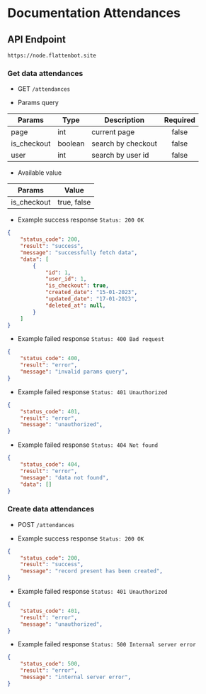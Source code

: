 # Documentation Attendances

## API Endpoint

```
https://node.flattenbot.site
```
### Get data attendances

- GET `/attendances`

- Params query

| **Params**          | **Type**      | **Description**       | **Required** |
| ------------------- | ------------- | --------------------- | :----------: |
| page                | int           | current page          | false        |
| is_checkout         | boolean       | search by checkout    | false        |
| user                | int           | search by user id     | false        |

- Available value

| **Params**          | **Value**      |
| ------------------- | -------------- |
| is_checkout         | true, false    |

- Example success response `Status: 200 OK`

```json
{
    "status_code": 200,
    "result": "success",
    "message": "successfully fetch data",
    "data": [
        {
            "id": 1,
            "user_id": 1,
            "is_checkout": true,
            "created_date": "15-01-2023",
            "updated_date": "17-01-2023",
            "deleted_at": null,
        }
    ]
}
```

- Example failed response `Status: 400 Bad request`

```json
{
    "status_code": 400,
    "result": "error",
    "message": "invalid params query",
}
```

- Example failed response `Status: 401 Unauthorized`

```json
{
    "status_code": 401,
    "result": "error",
    "message": "unauthorized",
}
```

- Example failed response `Status: 404 Not found`

```json
{
    "status_code": 404,
    "result": "error",
    "message": "data not found",
    "data": []
}
```

### Create data attendances

- POST `/attendances`

- Example success response `Status: 200 OK`

```json
{
    "status_code": 200,
    "result": "success",
    "message": "record present has been created",
}
```

- Example failed response `Status: 401 Unauthorized`

```json
{
    "status_code": 401,
    "result": "error",
    "message": "unauthorized",
}
```

- Example failed response `Status: 500 Internal server error`

```json
{
    "status_code": 500,
    "result": "error",
    "message": "internal server error",
}
```